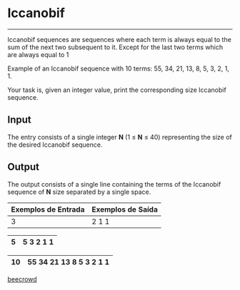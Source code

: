 # Iccanobif

---

Iccanobif sequences are sequences where each term is always equal to the sum of the next two subsequent to it. Except for the last two terms which are always equal to 1

Example of an Iccanobif sequence with 10 terms: 55, 34, 21, 13, 8, 5, 3, 2, 1, 1.

Your task is, given an integer value, print the corresponding size Iccanobif sequence.

## Input

The entry consists of a single integer **N** (1 ≤ **N** ≤ 40) representing the size of the desired Iccanobif sequence.

## Output

The output consists of a single line containing the terms of the Iccanobif sequence of **N** size separated by a single space.

| Exemplos de Entrada | Exemplos de Saída |
| ------------------- | ----------------- |
| 3                   | 2 1 1             |

| 5   | 5 3 2 1 1 |
| --- | --------- |

| 10  | 55 34 21 13 8 5 3 2 1 1 |
| --- | ----------------------- |

[beecrowd](https://www.beecrowd.com.br/judge/en/problems/view/2807)

